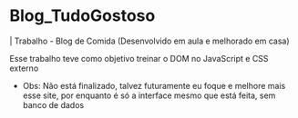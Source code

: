# Blog_TudoGostoso
| Trabalho - Blog de Comida (Desenvolvido em aula e melhorado em casa)

Esse trabalho teve como objetivo treinar o DOM no JavaScript e CSS externo

* Obs: Não está finalizado, talvez futuramente eu foque e melhore mais esse site, por enquanto é só a interface mesmo que está feita, sem banco de dados